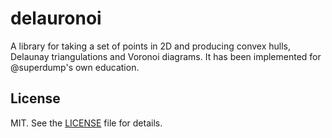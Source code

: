 # delauronoi

A library for taking a set of points in 2D and producing convex hulls, Delaunay triangulations and Voronoi diagrams. It has been implemented for @superdump's own education.

## License

MIT. See the [LICENSE](./LICENSE) file for details.
